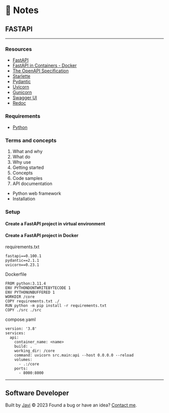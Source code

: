 # :memo: Notes
## FASTAPI
---
### Resources
- [FastAPI](https://fastapi.tiangolo.com/)
- [FastAPI in Containers - Docker](https://fastapi.tiangolo.com/deployment/docker/)
- [The OpenAPI Specification](https://github.com/OAI/OpenAPI-Specification)
- [Starlette](https://www.starlette.io/)
- [Pydantic](https://docs.pydantic.dev/)
- [Uvicorn](https://www.uvicorn.org/)
- [Gunicorn](https://gunicorn.org/)
- [Swagger UI](https://github.com/swagger-api/swagger-ui)
- [Redoc](https://github.com/Redocly/redoc)
### Requirements
- [Python](https://www.python.org/)
### Terms and concepts
1. What and why
2. What do
3. Why use
4. Getting started
5. Concepts
6. Code samples
7. API documentation
- Python web framework
- Installation
### Setup
#### Create a FastAPI project in virtual environment
#### Create a FastAPI project in Docker
requirements.txt
```
fastapi==0.100.1
pydantic==2.1.1
uvicorn==0.23.1
```
Dockerfile
```
FROM python:3.11.4
ENV PYTHONDONTWRITEBYTECODE 1
ENV PYTHONUNBUFFERED 1
WORKDIR /core
COPY requirements.txt ./
RUN python -m pip install -r requirements.txt
COPY ./src ./src
```
compose.yaml
```
version: '3.8'
services:
  api:
    container_name: <name>
    build: .
    working_dir: /core
    command: uvicorn src.main:api --host 0.0.0.0 --reload
    volumes:
      - .:/core
    ports:
      - 8000:8000
```
---
## Software Developer
Built by [Javi](https://javierandres.dev) :copyright: 2023
Found a bug or have an idea? [Contact me](https://javierandres.dev).
